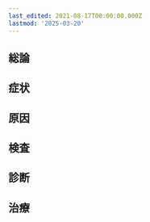 ```yaml
---
last_edited: 2021-08-17T00:00:00.000Z
lastmod: '2025-03-20'
---
```





## 総論

## 症状

## 原因

## 検査

## 診断

## 治療
